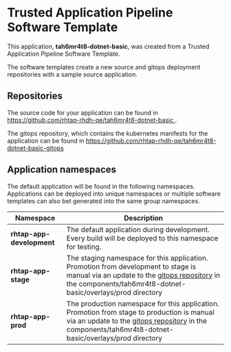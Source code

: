 # Trusted Application Pipeline Software Template

This application, **tah6mr4t8-dotnet-basic**, was created from a Trusted Application Pipeline Software Template.

The software templates create a new source and gitops deployment repositories with a sample source application. 

## Repositories

The source code for your application can be found in [https://github.com/rhtap-rhdh-qe/tah6mr4t8-dotnet-basic ](https://github.com/rhtap-rhdh-qe/tah6mr4t8-dotnet-basic ).
 
The gitops repository, which contains the kubernetes manifests for the application can be found in 
[https://github.com/rhtap-rhdh-qe/tah6mr4t8-dotnet-basic-gitops ](https://github.com/rhtap-rhdh-qe/tah6mr4t8-dotnet-basic-gitops ) 

## Application namespaces 

The default application will be found in the following namespaces. Applications can be deployed into unique namespaces or multiple software templates can also bet generated into the same group namespaces.  

|  Namespace   |  Description   |  
| -------- | -------- |   
| **rhtap-app-development** | The default application during development. Every build will be deployed to this namespace for testing. | 
| **rhtap-app-stage** | The staging namespace for this application. Promotion from development to stage is manual via an update to the [gitops repository](https://github.com/rhtap-rhdh-qe/tah6mr4t8-dotnet-basic-gitops ) in the components/tah6mr4t8-dotnet-basic/overlays/prod directory |  
| **rhtap-app-prod** | The production namespace for this application. Promotion from stage to production is manual via an update to the [gitops repository](https://github.com/rhtap-rhdh-qe/tah6mr4t8-dotnet-basic-gitops ) in the components/tah6mr4t8-dotnet-basic/overlays/prod directory | 